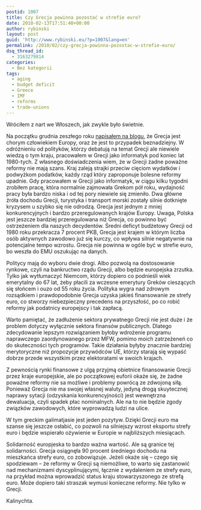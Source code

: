 ```yaml
---
postid: 1007
title: Czy Grecja powinna pozostać w strefie euro?
date: 2010-02-13T17:51:40+00:00
author: rybinski
layout: post
guid: 'http://www.rybinski.eu/?p=1007&lang=en'
permalink: /2010/02/czy-grecja-powinna-pozostac-w-strefie-euro/
dsq_thread_id:
  - 3163279814
categories:
  - Bez kategorii
tags:
  - aging
  - budget deficit
  - Greece
  - IMF
  - reforms
  - trade-unions
---
```

Wróciłem z nart we Włoszech, jak zwykle było świetnie.

Na początku grudnia zeszłego roku [napisałem na blogu](http://www.rybinski.eu/?p=881&lang=all), że Grecja jest chorym człowiekiem Europy, oraz że jest to przypadek beznadziejny. W odróżnieniu od polityków, którzy debatują na temat Grecji ale niewiele wiedzą o tym kraju, pracowałem w Grecji jako informatyk pod koniec lat 1980-tych. Z własnego doświadczenia wiem, że w Grecji żadne poważne reformy nie mają szans. Kraj zaleją strajki przeciw cięciom wydatków i podwyżkom podatków, każdy rząd który zaproponuje bolesne reformy upadnie. Gdy pracowałem w Grecji jako informatyk, w ciągu kilku tygodni zrobiłem pracę, która normalnie zajmowała Grekom pół roku, wydajność pracy była bardzo niska i od tej pory niewiele się zmieniło. Dwa główne źróła dochodu Grecji, turystyka i transport morski zostały silnie dotknięte kryzysem u szybko się nie odrodzą. Grecja jest jednym z mniej konkurencyjnych i bardzo przeregulowanych krajów Europy. Uwaga, Polska jest jeszcze bardziej przeregulowana niż Grecja, co powinno być ostrzeżeniem dla naszych decydentów. Średni deficyt budżetowy Grecji od 1980 roku przekracza 7 procent PKB, Grecja jest krajem w którym liczba osób aktywnych zawodowo już się kurczy, co wpływa silnie negatywnie na potencjalne tempo wzrostu. Grecja nie powinna w ogóle być w strefie euro, bo weszła do EMU oszukując na danych.

<!--more-->

Politycy mają do wyboru dwie drogi. Albo pozwolą na dostosowanie rynkowe, czyli na bankructwo rządu Grecji, albo będzie europejska zrzutka. Tylko jak wytłumaczyć Niemcom, którzy dopiero co podnieśli wiek emerytalny do 67 lat, żeby płacili za wczesne emerytury Greków cieszących się słońcem i ouzo od 55 roku życia. Polityka wygra nad zdrowym rozsądkiem i prawdopodobnie Grecja uzyska jakieś finansowanie ze strefy euro, co stworzy niebezpieczny precedens na przyszłość, po co robić reformy jak podatnicy europejscy i tak zapłacą.

Warto pamiętać, że zadłużenie sektora prywatnego Grecji nie jest duże i że problem dotyczy wyłącznie sektora finansów publicznych. Dlatego zdecydowanie lepszym rozwiązaniem byłoby wdrożenie programu naprawczego zaordynowanego przez MFW, pomimo moich zatrzeżeneń co do skuteczności tych programów. Takie działania byłyby znacznie bardziej merytoryczne niż propozycje przywódców UE, którzy starają się wypaść dobrze przede wszystkim przez elektoratami w swoich krajach.

Z pewnością rynki finansowe z ulgą przyjmą obietnice finansowanie Grecji przez kraje europejskie, ale po początkowej euforii okaże się, że żadne poważne reformy nie sa możliwe i problemy powrócą ze zdwojoną siłą. Ponieważ Grecja nie ma swojej własnej waluty, jedyną drogą skuytecznej naprawy sytacji (odzyskania konkurencyjności) jest wewnętrzna dewaluacja, czyli spadek płac nominalnych. Ale na to nie będzie zgody związków zawodowych, które wyprowadzą ludzi na ulice.

W tym greckim galimatjasie jest jeden pozytyw. Dzięki Grecji euro ma szanse się jeszcze osłabić, co pozwoli na silniejszy wzrost eksportu strefy euro i będzie wspierało ożywienie w Europie w najbliższych miesiącach.

Solidarność europjeska to bardzo ważna wartość. Ale są granice tej solidarności. Grecja osiągnęła 90 procent średniego dochodu na mieszkańca strefy euro, co zobowiązuje. Jeżeli okaże się – czego się spodziewam – że reformy w Grecji są niemożliwe, to warto się zastanowić nad mechanizmami dyscyplinującymi, łącznie z wydaleniem ze strefy euro, na przykład można wprowadzić status kraju stowarzyszonego ze strefą euro. Może dopiero taki straszak wymusi konieczne reformy. Nie tylko w Grecji.

Kalinychta.
